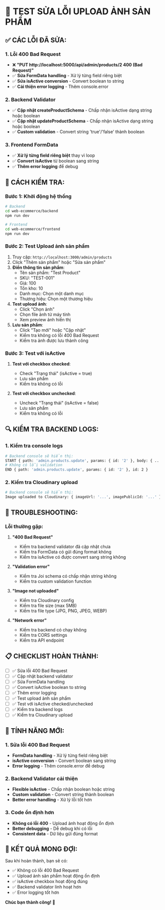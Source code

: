 # 🔧 TEST SỬA LỖI UPLOAD ẢNH SẢN PHẨM

## ✅ **CÁC LỖI ĐÃ SỬA:**

### **1. Lỗi 400 Bad Request**
- ❌ **"PUT http://localhost:5000/api/admin/products/2 400 (Bad Request)"**
- ✅ **Sửa FormData handling** - Xử lý từng field riêng biệt
- ✅ **Sửa isActive conversion** - Convert boolean to string
- ✅ **Cải thiện error logging** - Thêm console.error

### **2. Backend Validator**
- ✅ **Cập nhật createProductSchema** - Chấp nhận isActive dạng string hoặc boolean
- ✅ **Cập nhật updateProductSchema** - Chấp nhận isActive dạng string hoặc boolean
- ✅ **Custom validation** - Convert string 'true'/'false' thành boolean

### **3. Frontend FormData**
- ✅ **Xử lý từng field riêng biệt** thay vì loop
- ✅ **Convert isActive** từ boolean sang string
- ✅ **Thêm error logging** để debug

## 🚀 **CÁCH KIỂM TRA:**

### **Bước 1: Khởi động hệ thống**
```bash
# Backend
cd web-ecommerce/backend
npm run dev

# Frontend
cd web-ecommerce/frontend
npm run dev
```

### **Bước 2: Test Upload ảnh sản phẩm**
1. Truy cập: `http://localhost:3000/admin/products`
2. Click "Thêm sản phẩm" hoặc "Sửa sản phẩm"
3. **Điền thông tin sản phẩm**:
   - Tên sản phẩm: "Test Product"
   - SKU: "TEST-001"
   - Giá: 100
   - Tồn kho: 10
   - Danh mục: Chọn một danh mục
   - Thương hiệu: Chọn một thương hiệu
4. **Test upload ảnh**:
   - Click "Chọn ảnh"
   - Chọn file ảnh từ máy tính
   - Xem preview ảnh hiển thị
5. **Lưu sản phẩm**:
   - Click "Tạo mới" hoặc "Cập nhật"
   - Kiểm tra không có lỗi 400 Bad Request
   - Kiểm tra ảnh được lưu thành công

### **Bước 3: Test với isActive**
1. **Test với checkbox checked**:
   - Check "Trạng thái" (isActive = true)
   - Lưu sản phẩm
   - Kiểm tra không có lỗi

2. **Test với checkbox unchecked**:
   - Uncheck "Trạng thái" (isActive = false)
   - Lưu sản phẩm
   - Kiểm tra không có lỗi

## 🔍 **KIỂM TRA BACKEND LOGS:**

### **1. Kiểm tra console logs**
```bash
# Backend console sẽ hiển thị:
START { path: 'admin.products.update', params: { id: '2' }, body: { ... } }
# Không có lỗi validation
END { path: 'admin.products.update', params: { id: '2' }, id: 2 }
```

### **2. Kiểm tra Cloudinary upload**
```bash
# Backend console sẽ hiển thị:
Image uploaded to Cloudinary: { imageUrl: '...', imagePublicId: '...' }
```

## 🐛 **TROUBLESHOOTING:**

### **Lỗi thường gặp:**

1. **"400 Bad Request"**
   - Kiểm tra backend validator đã cập nhật chưa
   - Kiểm tra FormData có gửi đúng format không
   - Kiểm tra isActive có được convert sang string không

2. **"Validation error"**
   - Kiểm tra Joi schema có chấp nhận string không
   - Kiểm tra custom validation function

3. **"Image not uploaded"**
   - Kiểm tra Cloudinary config
   - Kiểm tra file size (max 5MB)
   - Kiểm tra file type (JPG, PNG, JPEG, WEBP)

4. **"Network error"**
   - Kiểm tra backend có chạy không
   - Kiểm tra CORS settings
   - Kiểm tra API endpoint

## 📋 **CHECKLIST HOÀN THÀNH:**

- [ ] ✅ Sửa lỗi 400 Bad Request
- [ ] ✅ Cập nhật backend validator
- [ ] ✅ Sửa FormData handling
- [ ] ✅ Convert isActive boolean to string
- [ ] ✅ Thêm error logging
- [ ] ✅ Test upload ảnh sản phẩm
- [ ] ✅ Test với isActive checked/unchecked
- [ ] ✅ Kiểm tra backend logs
- [ ] ✅ Kiểm tra Cloudinary upload

## 🎉 **TÍNH NĂNG MỚI:**

### **1. Sửa lỗi 400 Bad Request**
- **FormData handling** - Xử lý từng field riêng biệt
- **isActive conversion** - Convert boolean sang string
- **Error logging** - Thêm console.error để debug

### **2. Backend Validator cải thiện**
- **Flexible isActive** - Chấp nhận boolean hoặc string
- **Custom validation** - Convert string thành boolean
- **Better error handling** - Xử lý lỗi tốt hơn

### **3. Code ổn định hơn**
- **Không có lỗi 400** - Upload ảnh hoạt động ổn định
- **Better debugging** - Dễ debug khi có lỗi
- **Consistent data** - Dữ liệu gửi đúng format

## 🚀 **KẾT QUẢ MONG ĐỢI:**

Sau khi hoàn thành, bạn sẽ có:
- ✅ Không có lỗi 400 Bad Request
- ✅ Upload ảnh sản phẩm hoạt động ổn định
- ✅ isActive checkbox hoạt động đúng
- ✅ Backend validator linh hoạt hơn
- ✅ Error logging tốt hơn

**Chúc bạn thành công! 🎉**
